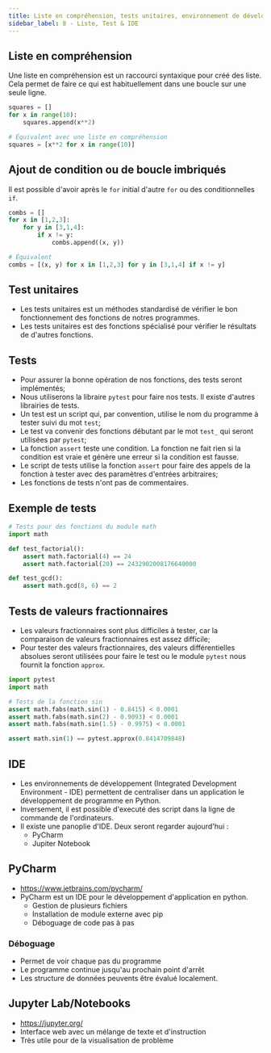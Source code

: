 ```yaml
---
title: Liste en compréhension, tests unitaires, environnement de développement
sidebar_label: 8 - Liste, Test & IDE
---
```


## Liste en compréhension

Une liste en compréhension est un raccourci syntaxique pour créé des liste. Cela permet de faire ce qui est habituellement dans une boucle sur une seule ligne.

```python
squares = []
for x in range(10):
    squares.append(x**2)

# Équivalent avec une liste en compréhension
squares = [x**2 for x in range(10)]
```

## Ajout de condition ou de boucle imbriqués

Il est possible d'avoir après le `for` initial d'autre `for` ou des conditionnelles `if`.

```python
combs = []
for x in [1,2,3]:
    for y in [3,1,4]:
        if x != y:
            combs.append((x, y))

# Équivalent
combs = [(x, y) for x in [1,2,3] for y in [3,1,4] if x != y]
```

## Test unitaires

* Les tests unitaires est un méthodes standardisé de vérifier le bon fonctionnement des fonctions de notres programmes. 
* Les tests unitaires est des fonctions spécialisé pour vérifier le résultats de d'autres fonctions.

## Tests
* Pour assurer la bonne opération de nos fonctions, des tests seront implémentés;
* Nous utiliserons la libraire `pytest` pour faire nos tests. Il existe d'autres librairies de tests.
* Un test est un script qui, par convention, utilise le nom du programme à tester suivi du mot `test`;
* Le test va convenir des fonctions débutant par le mot `test_` qui seront utilisées par `pytest`;
* La fonction `assert` teste une condition. La fonction ne fait rien si la condition est vraie et génère une erreur si la condition est fausse.
* Le script de tests utilise la fonction `assert` pour faire des appels de la fonction à tester avec des paramètres d'entrées arbitraires;
* Les fonctions de tests n'ont pas de commentaires.

## Exemple de tests
~~~python
# Tests pour des fonctions du module math
import math

def test_factorial():
    assert math.factorial(4) == 24
    assert math.factorial(20) == 2432902008176640000

def test_gcd():
    assert math.gcd(8, 6) == 2
~~~


## Tests de valeurs fractionnaires
* Les valeurs fractionnaires sont plus difficiles à tester, car la comparaison de valeurs fractionnaires est assez difficile;
* Pour tester des valeurs fractionnaires, des valeurs différentielles absolues seront utilisées pour faire le test ou le module `pytest` nous fournit la fonction `approx`.

~~~python
import pytest
import math

# Tests de la fonction sin
assert math.fabs(math.sin(1) - 0.8415) < 0.0001
assert math.fabs(math.sin(2) - 0.9093) < 0.0001 
assert math.fabs(math.sin(1.5) - 0.9975) < 0.0001 

assert math.sin(1) == pytest.approx(0.8414709848)
~~~

## IDE

* Les environnements de développement (Integrated Development Environment - IDE) permettent de centraliser dans un application le développement de programme en Python.
* Inversement, il est possible d'executé des script dans la ligne de commande de l'ordinateurs.
* Il existe une panoplie d'IDE. Deux seront regarder aujourd'hui :
  * PyCharm
  * Jupiter Notebook

## PyCharm
* https://www.jetbrains.com/pycharm/
* PyCharm est un IDE pour le développement d'application en python.
  * Gestion de plusieurs fichiers
  * Installation de module externe avec pip
  * Déboguage de code pas à pas

### Déboguage
* Permet de voir chaque pas du programme
* Le programme continue jusqu'au prochain point d'arrêt
* Les structure de données peuvents être évalué localement.

## Jupyter Lab/Notebooks

* https://jupyter.org/
* Interface web avec un mélange de texte et d'instruction
* Très utile pour de la visualisation de problème